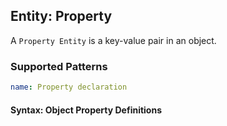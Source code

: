 ## Entity: Property

A `Property Entity` is a key-value pair in an object.

### Supported Patterns

```yaml
name: Property declaration
```

#### Syntax: Object Property Definitions

